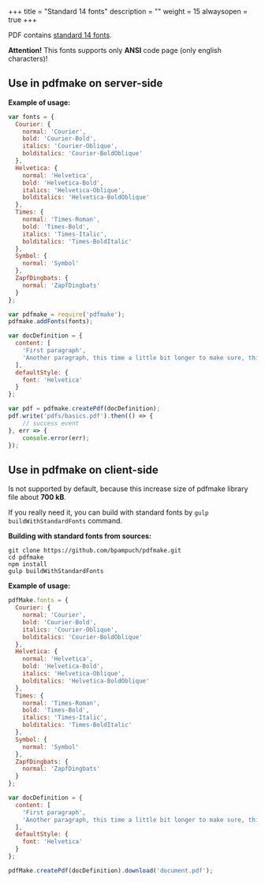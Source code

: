 +++
title = "Standard 14 fonts"
description = ""
weight = 15
alwaysopen = true
+++

PDF contains [standard 14 fonts](http://www.enfocus.com/manuals/ReferenceGuide/PS/18/enUS/en-us/common/pse/concept/c_aa1044513.html).

**Attention!** This fonts supports only **ANSI** code page (only english characters)!

## Use in pdfmake on server-side

**Example of usage:**
```js
var fonts = {
  Courier: {
    normal: 'Courier',
    bold: 'Courier-Bold',
    italics: 'Courier-Oblique',
    bolditalics: 'Courier-BoldOblique'
  },
  Helvetica: {
    normal: 'Helvetica',
    bold: 'Helvetica-Bold',
    italics: 'Helvetica-Oblique',
    bolditalics: 'Helvetica-BoldOblique'
  },
  Times: {
    normal: 'Times-Roman',
    bold: 'Times-Bold',
    italics: 'Times-Italic',
    bolditalics: 'Times-BoldItalic'
  },
  Symbol: {
    normal: 'Symbol'
  },
  ZapfDingbats: {
    normal: 'ZapfDingbats'
  }
};

var pdfmake = require('pdfmake');
pdfmake.addFonts(fonts);

var docDefinition = {
  content: [
    'First paragraph',
    'Another paragraph, this time a little bit longer to make sure, this line will be divided into at least two lines',
  ],
  defaultStyle: {
    font: 'Helvetica'
  }
};

var pdf = pdfmake.createPdf(docDefinition);
pdf.write('pdfs/basics.pdf').then(() => {
	// success event
}, err => {
	console.error(err);
});
```


## Use in pdfmake on client-side

Is not supported by default, because this increase size of pdfmake library file about **700 kB**.

If you really need it, you can build with standard fonts by `gulp buildWithStandardFonts` command.

**Building with standard fonts from sources:**
```
git clone https://github.com/bpampuch/pdfmake.git
cd pdfmake
npm install
gulp buildWithStandardFonts
```

**Example of usage:**
```js
pdfMake.fonts = {
  Courier: {
    normal: 'Courier',
    bold: 'Courier-Bold',
    italics: 'Courier-Oblique',
    bolditalics: 'Courier-BoldOblique'
  },
  Helvetica: {
    normal: 'Helvetica',
    bold: 'Helvetica-Bold',
    italics: 'Helvetica-Oblique',
    bolditalics: 'Helvetica-BoldOblique'
  },
  Times: {
    normal: 'Times-Roman',
    bold: 'Times-Bold',
    italics: 'Times-Italic',
    bolditalics: 'Times-BoldItalic'
  },
  Symbol: {
    normal: 'Symbol'
  },
  ZapfDingbats: {
    normal: 'ZapfDingbats'
  }
};

var docDefinition = {
  content: [
    'First paragraph',
    'Another paragraph, this time a little bit longer to make sure, this line will be divided into at least two lines',
  ],
  defaultStyle: {
    font: 'Helvetica'
  }
};

pdfMake.createPdf(docDefinition).download('document.pdf');
```
